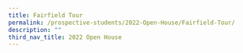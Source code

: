 ```yaml
---
title: Fairfield Tour
permalink: /prospective-students/2022-Open-House/Fairfield-Tour/
description: ""
third_nav_title: 2022 Open House
---
```

